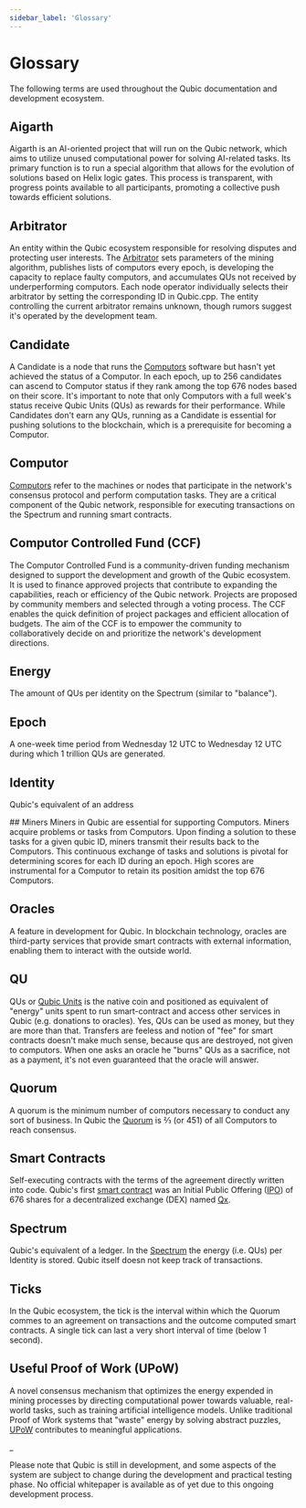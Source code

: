 ```yaml
---
sidebar_label: 'Glossary'
---
```


# Glossary

The following terms are used throughout the Qubic documentation and development ecosystem.

## Aigarth
Aigarth is an AI-oriented project that will run on the Qubic network, which aims to utilize unused computational power for solving AI-related tasks. Its primary function is to run a special algorithm that allows for the evolution of solutions based on Helix logic gates. This process is transparent, with progress points available to all participants, promoting a collective push towards efficient solutions.

## Arbitrator
An entity within the Qubic ecosystem responsible for resolving disputes and protecting user interests. The [Arbitrator](/learn/arbitrator) sets parameters of the mining algorithm, publishes lists of computors every epoch, is developing the capacity to replace faulty computors, and accumulates QUs not received by underperforming computors. Each node operator individually selects their arbitrator by setting the corresponding ID in Qubic.cpp. The entity controlling the current arbitrator remains unknown, though rumors suggest it's operated by the development team.

## Candidate
A Candidate is a node that runs the [Computors](/learn/nodes) software but hasn't yet achieved the status of a Computor. In each epoch, up to 256 candidates can ascend to Computor status if they rank among the top 676 nodes based on their score. It's important to note that only Computors with a full week's status receive Qubic Units (QUs) as rewards for their performance. While Candidates don't earn any QUs, running as a Candidate is essential for pushing solutions to the blockchain, which is a prerequisite for becoming a Computor.

## Computor
[Computors](/learn/nodes) refer to the machines or nodes that participate in the network's consensus protocol and perform computation tasks. They are a critical component of the Qubic network, responsible for executing transactions on the Spectrum and running smart contracts.

## Computor Controlled Fund (CCF)
The Computor Controlled Fund is a community-driven funding mechanism designed to support the development and growth of the Qubic ecosystem. It is used to finance approved projects that contribute to expanding the capabilities, reach or efficiency of the Qubic network. Projects are proposed by community members and selected through a voting process. The CCF enables the quick definition of project packages and efficient allocation of budgets. The aim of the CCF is to empower the community to collaboratively decide on and prioritize the network's development directions.

## Energy
The amount of QUs per identity on the Spectrum (similar to "balance").

## Epoch
A one-week time period from Wednesday 12 UTC to Wednesday 12 UTC during which 1 trillion QUs are generated.

## Identity
Qubic's equivalent of an address

## Miners
Miners in Qubic are essential for supporting Computors. Miners acquire problems or tasks from Computors. Upon finding a solution to these tasks for a given qubic ID, miners transmit their results back to the Computors. This continuous exchange of tasks and solutions is pivotal for determining scores for each ID during an epoch. High scores are instrumental for a Computor to retain its position amidst the top 676 Computors.

## Oracles
A feature in development for Qubic. In blockchain technology, oracles are third-party services that provide smart contracts with external information, enabling them to interact with the outside world.

## QU
QUs or [Qubic Units](/learn/tokenomics) is the native coin and positioned as equivalent of "energy" units spent to run smart-contract and access other services in Qubic (e.g. donations to oracles). Yes, QUs can be used as money, but they are more than that. Transfers are feeless and notion of "fee" for smart contracts doesn't make much sense, because qus are destroyed, not given to computors. When one asks an oracle he "burns" QUs as a sacrifice, not as a payment, it's not even guaranteed that the oracle will answer. 

## Quorum
A quorum is the minimum number of computors necessary to conduct any sort of business. In Qubic the [Quorum](/learn/quorum) is ⅔ (or 451) of all Computors to reach consensus.

## Smart Contracts
Self-executing contracts with the terms of the agreement directly written into code. Qubic's first [smart contract](/learn/smart-contracts) was an Initial Public Offering ([IPO](/learn/ipo)) of 676 shares for a decentralized exchange (DEX) named [Qx](/learn/qx).

## Spectrum
Qubic's equivalent of a ledger. In the [Spectrum](/learn/spectrum) the energy (i.e. QUs) per Identity is stored. Qubic itself doesn not keep track of transactions.

## Ticks
In the Qubic ecosystem, the tick is the interval within which the Quorum commes to an agreement on transactions and the outcome computed smart contracts. A single tick can last a very short interval of time (below 1 second).

## Useful Proof of Work (UPoW)
A novel consensus mechanism that optimizes the energy expended in mining processes by directing computational power towards valuable, real-world tasks, such as training artificial intelligence models. Unlike traditional Proof of Work systems that "waste" energy by solving abstract puzzles, [UPoW](/learn/upow) contributes to meaningful applications.


\_

Please note that Qubic is still in development, and some aspects of the system are subject to change during the development and practical testing phase. No official whitepaper is available as of yet due to this ongoing development process.